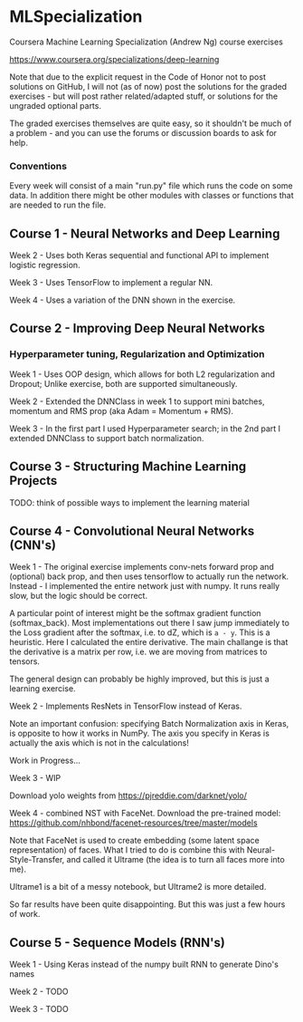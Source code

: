 # MLSpecialization

Coursera Machine Learning Specialization (Andrew Ng) course exercises

https://www.coursera.org/specializations/deep-learning

Note that due to the explicit request in the Code of Honor not to post solutions on GitHub, I will not (as of now)
post the solutions for the graded exercises - but will post rather related/adapted stuff, or solutions for the ungraded
optional parts.

The graded exercises themselves are quite easy, so it shouldn't be much of a problem - and you can use the forums or
discussion boards to ask for help.

### Conventions
Every week will consist of a main "run.py" file which runs the code on some data. In addition there might be other
modules with classes or functions that are needed to run the file.

## Course 1 - Neural Networks and Deep Learning

Week 2 - Uses both Keras sequential and functional API to implement logistic regression.

Week 3 - Uses TensorFlow to implement a regular NN.

Week 4 - Uses a variation of the DNN shown in the exercise.

## Course 2 - Improving Deep Neural Networks
###  Hyperparameter tuning, Regularization and Optimization

Week 1 - Uses OOP design, which allows for both L2 regularization and Dropout; Unlike exercise, both are supported
simultaneously.

Week 2 - Extended the DNNClass in week 1 to support mini batches, momentum and RMS prop (aka Adam = Momentum + RMS).

Week 3 - In the first part I used Hyperparameter search; in the 2nd part I extended DNNClass to support batch
normalization.

## Course 3 - Structuring Machine Learning Projects

TODO: think of possible ways to implement the learning material

## Course 4 - Convolutional Neural Networks (CNN's)

Week 1 - The original exercise implements conv-nets forward prop and (optional) back prop, and then uses tensorflow to
actually run the network. Instead - I implemented the entire network just with numpy. It runs really slow, but the logic
should be correct.

A particular point of interest might be the softmax gradient function (softmax_back). Most implementations out there I
saw jump immediately to the Loss gradient after the softmax, i.e. to dZ, which is `a - y`. This is a heuristic. Here I
calculated the entire derivative. The main challange is that the derivative is a matrix per row, i.e. we are moving from
matrices to tensors.

The general design can probably be highly improved, but this is just a learning exercise.

Week 2 - Implements ResNets in TensorFlow instead of Keras.

Note an important confusion: specifying Batch Normalization axis in Keras, is opposite to how it works in NumPy. The
axis you specify in Keras is actually the axis which is not in the calculations!

Work in Progress...

Week 3 - WIP

Download yolo weights from https://pjreddie.com/darknet/yolo/

Week 4 - combined NST with FaceNet. Download the pre-trained model:
https://github.com/nhbond/facenet-resources/tree/master/models

Note that FaceNet is used to create embedding (some latent space representation) of faces. What I tried to do is combine
this with Neural-Style-Transfer, and called it Ultrame (the idea is to turn all faces more into me).

Ultrame1 is a bit of a messy notebook, but Ultrame2 is more detailed.

So far results have been quite disappointing. But this was just a few hours of work.

## Course 5 - Sequence Models (RNN's)

Week 1 - Using Keras instead of the numpy built RNN to generate Dino's names

Week 2 - TODO

Week 3 - TODO